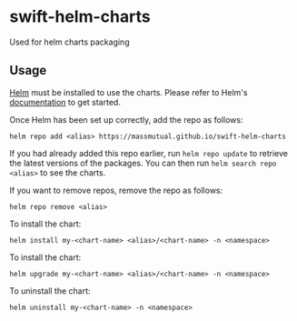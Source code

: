 # swift-helm-charts
Used for helm charts packaging 

## Usage

[Helm](https://helm.sh) must be installed to use the charts.  Please refer to
Helm's [documentation](https://helm.sh/docs) to get started.

Once Helm has been set up correctly, add the repo as follows:

    helm repo add <alias> https://massmutual.github.io/swift-helm-charts
  
If you had already added this repo earlier, run `helm repo update` to retrieve
the latest versions of the packages.  You can then run `helm search repo
<alias>` to see the charts.

If you want to remove repos, remove the repo as follows:

    helm repo remove <alias>

To install the <chart-name> chart:

    helm install my-<chart-name> <alias>/<chart-name> -n <namespace>

To install the <chart-name> chart:

    helm upgrade my-<chart-name> <alias>/<chart-name> -n <namespace>

  To uninstall the chart:

    helm uninstall my-<chart-name> -n <namespace>

    
